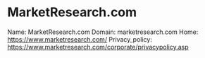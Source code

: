 
# MarketResearch.com

Name: MarketResearch.com
Domain: marketresearch.com
Home: https://www.marketresearch.com/
Privacy_policy: https://www.marketresearch.com/corporate/privacypolicy.asp

